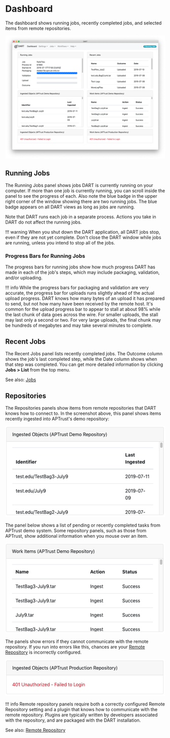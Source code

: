 # Dashboard

The dashboard shows running jobs, recently completed jobs, and selected items from remote repositories.

![Dashboard](/img/dashboard/dashboard.png)

## Running Jobs

The Running Jobs panel shows jobs DART is currently running on your computer. If more than one job is currently running, you can scroll inside the panel to see the progress of each. Also note the blue badge in the upper right corner of the window showing there are two running jobs. The blue badge appears on all DART views as long as jobs are running.

Note that DART runs each job in a separate process. Actions you take in DART do not affect the running jobs.

!!! warning
    When you shut down the DART application, all DART jobs stop, even if they
    are not yet complete. Don't close the DART window while jobs are running,
    unless you intend to stop all of the jobs.

### Progress Bars for Running Jobs

The progress bars for running jobs show how much progress DART has made in each of the job's steps, which may include packaging, validation, and/or uploading.

!!! info
    While the progress bars for packaging and validation are very accurate, the
    progress bar for uploads runs slightly ahead of the actual upload progress.
    DART knows how many bytes of an upload it has prepared to send, but not how
    many have been received by the remote host. It's common for the upload
    progress bar to appear to stall at about 98% while the last chunk of data
    goes across the wire. For smaller uploads, the stall may last only a second
    or two. For very large uploads, the final chunk may be hundreds of megabytes
    and may take several minutes to complete.

## Recent Jobs

The Recent Jobs panel lists recently completed jobs. The Outcome column shows the job's last completed step, while the Date column shows when that step was completed. You can get more detailed information by clicking <b>Jobs &gt; List</b> from the top menu.

See also: [Jobs](jobs/index.md)

## Repositories

The Repositories panels show items from remote repositories that DART knows how to connect to. In the screenshot above, this panel shows items recently ingested into APTrust's demo repository:

![Items ingested into APTrust demo system](/img/dashboard/aptrust_ingested.png)

The panel below shows a list of pending or recently completed tasks from APTrust demo system. Some repository panels, such as those from APTrust, show additional information when you mouse over an item.

![List of work items in APTrust demo system](/img/dashboard/aptrust_work_items.png)

The panels show errors if they cannot communicate with the remote repository. If you run into errors like this, chances are your [Remote Repository](settings/remote_repositories.md) is incorrectly configured.

![APTrust production repository login failure](/img/dashboard/repo_login_failure.png)

!!! info
    Remote repository panels require both a correctly configured Remote Repository
    setting and a plugin that knows how to communicate with the remote repository.
    Plugins are typically written by developers associated with the repository,
    and are packaged with the DART installation.

See also: [Remote Repository](settings/remote_repositories.md)
